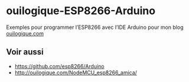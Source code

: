 # ouilogique-ESP8266-Arduino

Exemples pour programmer l’ESP8266 avec l’IDE Arduino pour mon blog [ouilogique.com](http://ouilogique.com)

## Voir aussi

- <https://github.com/esp8266/Arduino>
- <http://ouilogique.com/NodeMCU_esp8266_amica/>

